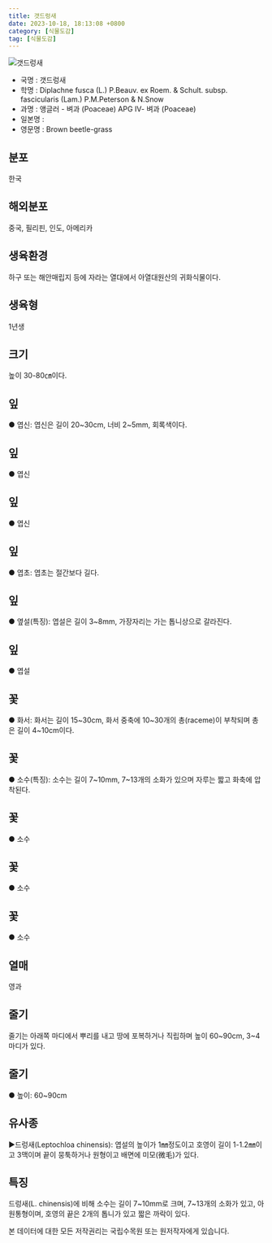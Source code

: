 ```yaml
---
title: 갯드렁새
date: 2023-10-18, 18:13:08 +0800
category: [식물도감]
tag: [식물도감]
---
```




![갯드렁새](http://www.nature.go.kr/fileUpload/plants/basic/Gramineae/Leptochloa/24373/24373_1_th2.jpg)
- 국명 : 갯드렁새
- 학명 : Diplachne fusca (L.) P.Beauv. ex Roem. & Schult. subsp. fascicularis (Lam.) P.M.Peterson & N.Snow
- 과명 : 앵글러 - 벼과 (Poaceae) APG Ⅳ- 벼과 (Poaceae)
- 일본명 : 
- 영문명 : Brown beetle-grass


## 분포
한국
## 해외분포
중국, 필리핀, 인도, 아메리카
## 생육환경
하구 또는 해안매립지 등에 자라는 열대에서 아열대원산의 귀화식물이다.
## 생육형
1년생
## 크기
높이 30-80㎝이다.
## 잎
● 엽신: 엽신은 길이 20~30cm, 너비 2~5mm, 회록색이다.
## 잎
● 엽신
## 잎
● 엽신
## 잎
● 엽초: 엽초는 절간보다 길다.
## 잎
● 옆설(특징): 엽설은 길이 3~8mm, 가장자리는 가는 톱니상으로 갈라진다.
## 잎
● 엽설
## 꽃
● 화서: 화서는 길이 15~30cm, 화서 중축에 10~30개의 총(raceme)이 부착되며 총은 길이 4~10cm이다.
## 꽃
● 소수(특징): 소수는 길이 7~10mm, 7~13개의 소화가 있으며 자루는 짧고 화축에 압착된다.
## 꽃
● 소수
## 꽃
● 소수
## 꽃
● 소수
## 열매
영과
## 줄기
줄기는 아래쪽 마디에서 뿌리를 내고 땅에 포복하거나 직립하며 높이 60~90cm, 3~4마디가 있다.
## 줄기
● 높이: 60~90cm
## 유사종
▶드렁새(Leptochloa chinensis): 엽설의 높이가 1㎜정도이고 호영이 길이 1-1.2㎜이고 3맥이며 끝이 뭉툭하거나 원형이고 배면에 미모(微毛)가 있다.
## 특징
드렁새(L. chinensis)에 비해 소수는 길이 7~10mm로 크며, 7~13개의 소화가 있고, 아원통형이며, 호영의 끝은 2개의 톱니가 있고 짧은 까락이 있다.






본 데이터에 대한 모든 저작권리는 국립수목원 또는 원저작자에게 있습니다.
